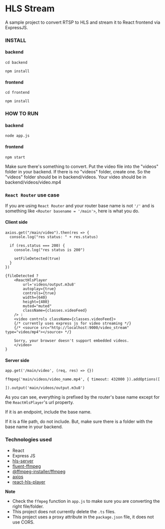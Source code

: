 # HLS Stream

A sample project to convert RTSP to HLS and stream it to React frontend via ExpressJS.

### INSTALL

#### backend

```cd backend```

```npm install```

#### frontend
```cd frontend```

```npm install```

### HOW TO RUN

#### backend
```node app.js```

#### frontend
```npm start```

Make sure there's something to convert. Put the video file into the "videos" folder in your backend. If there is no "videos" folder, create one. So the "videos" folder should be in backend/videos. Your video should be in backend/videos/video.mp4

### `React Router` use case

If you are using `React Router` and your router base name is not `'/'` and is something like `<Router basename = '/main'>`, here is what you do.

#### Client side

```
axios.get("/main/video").then(res => {
  console.log("res status: " + res.status)

  if (res.status === 200) {
    console.log("res status is 200")

    setFileDetected(true)
  }
})
```

```
{fileDetected ? 
    <ReactHlsPlayer
        url='videos/output.m3u8'
        autoplay={true}
        controls={true}
        width={640}
        height={480}
        muted="muted"
        className={classes.videoFeed}
    /> : 
    <video controls className={classes.videoFeed}>
    {/* currently uses express js for video streaming */}
    {/* <source src="http://localhost:9000/video_stream" type="video/mp4"></source> */}

    Sorry, your browser doesn't support embedded videos.
    </video>
}
```

#### Server side
`app.get('/main/video', (req, res) => {})`

```
ffmpeg('main/videos/video_name.mp4', { timeout: 432000 }).addOptions([

]).output('main/videos/output.m3u8')
```

As you can see, everything is prefixed by the router's base name except for the `ReactHlsPlayer`'s url property.

If it is an endpoint, include the base name. 

If it is a file path, do not include. But, make sure there is a folder with the base name in your backend.


### Technologies used
- React
- Express JS
- [hls-server](https://www.npmjs.com/package/hls-server)
- [fluent-ffmpeg](https://www.npmjs.com/package/fluent-ffmpeg)
- [@ffmpeg-installer/ffmpeg](https://www.npmjs.com/package/@ffmpeg-installer/ffmpeg)
- [axios](https://www.npmjs.com/package/axios)
- [react-hls-player](https://www.npmjs.com/package/react-hls-player)

**Note**
- Check the ```ffmpeg``` function in ```app.js``` to make sure you are converting the right file/folder. 
- This project does not currently delete the ```.ts``` files.
- This project uses a proxy attribute in the ```package.json``` file, it does not use CORS. 
